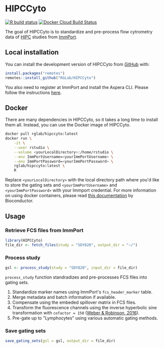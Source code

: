 
# HIPCCyto

<!-- badges: start -->
[![R build status](https://github.com/RGLab/HIPCCyto/workflows/R-CMD-check/badge.svg)](https://github.com/RGLab/HIPCCyto/actions)
[![Docker Cloud Build Status](https://img.shields.io/docker/cloud/build/rglab/hipccyto.svg)](https://hub.docker.com/r/rglab/hipccyto)
<!-- badges: end -->

The goal of HIPCCyto is to standardize and pre-process flow cytrometry data of [HIPC](https://www.immuneprofiling.org/) studies from [ImmPort](https://www.immport.org/).


## Local installation

You can install the development version of HIPCCyto from [GitHub](https://github.com/RGLab/HIPCCyto) with:

``` r
install.packages("remotes")
remotes::install_github("RGLab/HIPCCyto")
```

You also need to register at ImmPort and install the Aspera CLI. Please follow the instructions [here](https://rglab.github.io/ImmPortR/).


## Docker

There are many dependencies in HIPCCyto, so it takes a long time to install them all. Instead, you can use the Docker image of HIPCCyto.

``` sh
docker pull rglab/hipccyto:latest
docker run \
    -it \
    --user rstudio \
    --volume <yourLocalDirectory>:/home/rstudio \
    --env ImmPortUsername=<yourImmPortUsername> \
    --env ImmPortPassword=<yourImmPortPassword> \
    rglab/hipccyto:latest \
    R
```

Replace `<yourLocalDirectory>` with the local directory path where you'd like to store the gating sets and `<yourImmPortUsername>` and `<yourImmPortPassword>` with your Immport credential. For more information on using docker containers, please read [this documentation](https://github.com/Bioconductor/bioconductor_docker/blob/master/README.md#using-the-containers) by Bioconductor.


## Usage

### Retrieve FCS files from ImmPort

``` r
library(HIPCCyto)
file_dir <- fetch_files(study = "SDY820", output_dir = "~/")
```

### Process study

``` r
gsl <- process_study(study = "SDY820", input_dir = file_dir)
```

`process_study` function standradizes and pre-processes FCS files into gating sets.

1. Standardize marker names using ImmPort's `fcs_header_marker` table.
1. Merge metadata and batch information if available.
1. Compensate using the embeded spillover matrix in FCS files.
1. Transform the fluorescence channels using the inverse hyperbolic sine transformation with `cofactor = 150` ([Weber & Robinson, 2016](https://onlinelibrary.wiley.com/doi/full/10.1002/cyto.a.23030)).
1. Pre-gate up to "Lymphocytes" using various automatic gating methods.


### Save gating sets

``` r
save_gating_sets(gsl = gsl, output_dir = file_dir)
```
